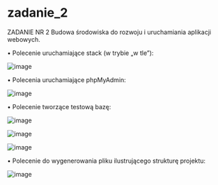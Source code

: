 # zadanie_2
ZADANIE NR 2 Budowa środowiska do rozwoju i uruchamiania aplikacji webowych.

•	Polecenie uruchamiające stack (w trybie „w tle”):

![image](https://user-images.githubusercontent.com/94685113/144512878-6b7c8e52-730f-45d3-ad6f-b1d4a5112865.png)

•	Polecenia uruchamiające phpMyAdmin:

 ![image](https://user-images.githubusercontent.com/94685113/144508825-0f132886-5164-44ff-8fcd-c3154c0f2499.png)

•	Polecenie tworzące testową bazę:

 ![image](https://user-images.githubusercontent.com/94685113/144508805-559ad05b-367d-4a46-ac18-c0eca8e549f0.png)
 
 ![image](https://user-images.githubusercontent.com/94685113/144513879-4ec97fbe-ccf7-4f04-9dec-b0f89f0cbf39.png)


 ![image](https://user-images.githubusercontent.com/94685113/144508780-300715f6-71d5-4577-9a56-175d641bc4f0.png)

•	Polecenie do wygenerowania pliku ilustrującego strukturę projektu:

 ![image](https://user-images.githubusercontent.com/94685113/144508772-fc2e4780-d687-4c53-a7bc-170fcffc73d8.png)


